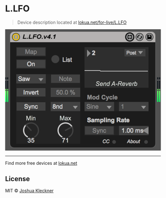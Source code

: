 # L.LFO

> Device description located at [lokua.net/for-live/L.LFO][lfo]

![screenshot](screenshot.png)

---

Find more free devices at [lokua.net][l4l]

## License
MIT © [Joshua Kleckner][jjk]

[jjk]: https://lokua.net
[l4l]: https://lokua.net/for-live
[m4l]: https://www.ableton.com/en/live/max-for-live/
[lfo]: https://lokua.net/for-live/L.LFO
